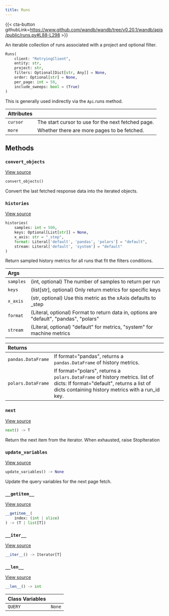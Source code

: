 ```yaml
---
title: Runs
---
```


{{< cta-button githubLink=https://www.github.com/wandb/wandb/tree/v0.20.1/wandb/apis/public/runs.py#L88-L298 >}}

An iterable collection of runs associated with a project and optional filter.

```python
Runs(
    client: "RetryingClient",
    entity: str,
    project: str,
    filters: Optional[Dict[str, Any]] = None,
    order: Optional[str] = None,
    per_page: int = 50,
    include_sweeps: bool = (True)
)
```

This is generally used indirectly via the `Api`.runs method.

| Attributes |  |
| :--- | :--- |
|  `cursor` |  The start cursor to use for the next fetched page. |
|  `more` |  Whether there are more pages to be fetched. |

## Methods

### `convert_objects`

[View source](https://www.github.com/wandb/wandb/tree/v0.20.1/wandb/apis/public/runs.py#L166-L198)

```python
convert_objects()
```

Convert the last fetched response data into the iterated objects.

### `histories`

[View source](https://www.github.com/wandb/wandb/tree/v0.20.1/wandb/apis/public/runs.py#L200-L295)

```python
histories(
    samples: int = 500,
    keys: Optional[List[str]] = None,
    x_axis: str = "_step",
    format: Literal['default', 'pandas', 'polars'] = "default",
    stream: Literal['default', 'system'] = "default"
)
```

Return sampled history metrics for all runs that fit the filters conditions.

| Args |  |
| :--- | :--- |
|  `samples` |  (int, optional) The number of samples to return per run |
|  `keys` |  (list[str], optional) Only return metrics for specific keys |
|  `x_axis` |  (str, optional) Use this metric as the xAxis defaults to _step |
|  `format` |  (Literal, optional) Format to return data in, options are "default", "pandas", "polars" |
|  `stream` |  (Literal, optional) "default" for metrics, "system" for machine metrics |

| Returns |  |
| :--- | :--- |
|  `pandas.DataFrame` |  If format="pandas", returns a `pandas.DataFrame` of history metrics. |
|  `polars.DataFrame` |  If format="polars", returns a `polars.DataFrame` of history metrics. list of dicts: If format="default", returns a list of dicts containing history metrics with a run_id key. |

### `next`

[View source](https://www.github.com/wandb/wandb/tree/v0.20.1/wandb/apis/paginator.py#L100-L107)

```python
next() -> T
```

Return the next item from the iterator. When exhausted, raise StopIteration

### `update_variables`

[View source](https://www.github.com/wandb/wandb/tree/v0.20.1/wandb/apis/paginator.py#L69-L71)

```python
update_variables() -> None
```

Update the query variables for the next page fetch.

### `__getitem__`

[View source](https://www.github.com/wandb/wandb/tree/v0.20.1/wandb/apis/paginator.py#L93-L98)

```python
__getitem__(
    index: (int | slice)
) -> (T | list[T])
```

### `__iter__`

[View source](https://www.github.com/wandb/wandb/tree/v0.20.1/wandb/apis/paginator.py#L48-L50)

```python
__iter__() -> Iterator[T]
```

### `__len__`

[View source](https://www.github.com/wandb/wandb/tree/v0.20.1/wandb/apis/paginator.py#L115-L120)

```python
__len__() -> int
```

| Class Variables |  |
| :--- | :--- |
|  `QUERY`<a id="QUERY"></a> |  `None` |
